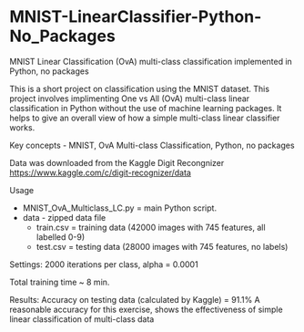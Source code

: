 # MNIST-LinearClassifier-Python-No_Packages
MNIST Linear Classification (OvA) multi-class classification implemented in Python, no packages

This is a short project on classification using the MNIST dataset. This project involves implimenting One vs All (OvA) multi-class linear classification in Python without the use of machine learning packages. It helps to give an overall view of how a simple multi-class linear classifier works.

Key concepts - MNIST, OvA Multi-class Classification, Python, no packages

Data was downloaded from the Kaggle Digit Recongnizer
https://www.kaggle.com/c/digit-recognizer/data

Usage
+ MNIST_OvA_Multiclass_LC.py = main Python script. 
+ data - zipped data file
  + train.csv = training data (42000 images with 745 features, all labelled 0-9)
  + test.csv = testing data (28000 images with 745 features, no labels)

Settings: 2000 iterations per class, alpha = 0.0001

Total training time ~ 8 min.

Results: Accuracy on testing data (calculated by Kaggle) = 91.1%
A reasonable accuracy for this exercise, shows the effectiveness of simple linear classification of multi-class data
